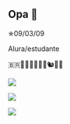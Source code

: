 ## Opa 👋

✯09/03/09

Alura/estudante

🇧🇷🫧🐋🥾😊🎃🦦🐿🐘🐙

![](https://media3.tenor.com/n7V39N7zwEx.gif)


![](https://media1.tenor.com/pt-BR/view/miguel-black-phone-gif)


![](https://media2.tenor.com/2uRUC4XIBb.gif)
